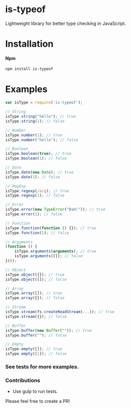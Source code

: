 # is-typeof
Lightweight library for better type checking in JavaScript.

# Installation

#### Npm
```console
npm install is-typeof
```

# Examples

```javascript
var isType = require('is-typeof');

// String
isType.string("hello"); // true
isType.string(1); // false

// Number
isType.number(1); // true
isType.number("hello"); // false

// Boolean
isType.boolean(true); // true
isType.boolean(1); // false

// Date
isType.date(new Date); // true
isType.date(1); // false

// RegExp
isType.regexp(/a/g); // true
isType.regexp(1); // false

// Error
isType.error(new TypeError("Bad!")); // true
isType.error(1); // false

// Function
isType.function(function () {}); // true
isType.function(1); // false

// Arguments
(function () {
	isType.arguments(arguments); // true
	isType.arguments([]); // false
}());

// Object
isType.object({}); // true
isType.object([]); // false

// Array
isType.array([]); // true
isType.array({}); // false

// Stream
isType.stream(fs.createReadStream(...)); // true
isType.stream({}); // false

// Buffer
isType.buffer(new Buffer("")); // true
isType.buffer(""); // false

// Empty
isType.empty([]); // true
isType.empty([1]); // false
```

### See tests for more examples.

### Contributions

* Use gulp to run tests.

Please feel free to create a PR!

